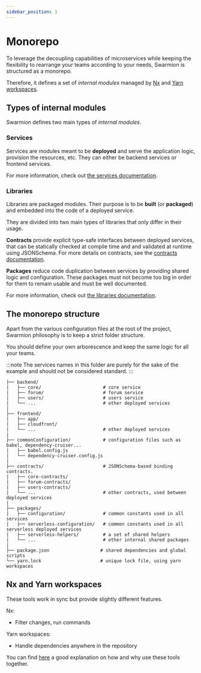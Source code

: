 ```yaml
---
sidebar_position: 1
---
```


# Monorepo

To leverage the decoupling capabilities of microservices while keeping the flexibility to rearrange your teams according to your needs, Swarmion is structured as a monorepo.

Therefore, it defines a set of _internal modules_ managed by [Nx](https://nx.dev/) and [Yarn workspaces](https://yarnpkg.com/features/workspaces).

## Types of internal modules

Swarmion defines two main types of _internal modules_.

### Services

Services are modules meant to be **deployed** and serve the application logic, provision the resources, etc. They can either be backend services or frontend services.

For more information, check out [the services documentation](./services).

### Libraries

Libraries are packaged modules. Their purpose is to be **built** (or **packaged**) and embedded into the code of a deployed service.

They are divided into two main types of libraries that only differ in their usage.

**Contracts** provide explicit type-safe interfaces between deployed services, that can be statically checked at compile time and and validated at runtime using JSONSchema. For more details on contracts, see the [contracts documentation](../serverless-contracts/concepts).

**Packages** reduce code duplication between services by providing shared logic and configuration. These packages must not become too big in order for them to remain usable and must be well documented.

For more information, check out [the libraries documentation](./libraries).

## The monorepo structure

Apart from the various configuration files at the root of the project, Swarmion philosophy is to keep a strict folder structure.

You should define your own arborescence and keep the same logic for all your teams.

:::note
The services names in this folder are purely for the sake of the example and should not be considered standard.
:::

```
├── backend/
|   ├── core/                       # core service
|   ├── forum/                      # forum service
|   ├── users/                      # users service
|   └── ...                         # other deployed services
|
├── frontend/
|   ├── app/
|   ├── cloudfront/
|   └── ...                         # other deployed services
|
├── commonConfiguration/            # configuration files such as babel, dependency-cruiser...
|   ├── babel.config.js
|   └── dependency-cruiser.config.js
|
├── contracts/                      # JSONSchema-based binding contracts.
|   ├── core-contracts/
|   ├── forum-contracts/
|   ├── users-contracts/
|   └── ...                         # other contracts, used between deployed services
|
├── packages/
|   ├── configuration/              # common constants used in all services
|   ├── serverless-configuration/   # common constants used in all serverless deployed services
|   ├── serverless-helpers/         # a set of shared helpers
|   └── ...                         # other internal shared packages
|
├── package.json                   # shared dependencies and global scripts
└── yarn.lock                      # unique lock file, using yarn workspaces

```

## Nx and Yarn workspaces

These tools work in sync but provide slightly different features.

Nx:

- Filter changes, run commands

Yarn workspaces:

- Handle dependencies anywhere in the repository

You can find [here](https://nx.dev/getting-started/nx-core) a good explanation on how and why use these tools together.
